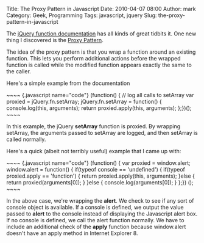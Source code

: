 Title: The Proxy Pattern in Javascript
Date: 2010-04-07 08:00
Author: mark
Category: Geek, Programming
Tags: javascript, jquery
Slug: the-proxy-pattern-in-javascript

The [jQuery function documentation][] has all kinds of great tidbits it.
One new thing I discovered is the [Proxy Pattern][].

The idea of the proxy pattern is that you wrap a function around an
existing function. This lets you perform additional actions before the
wrapped function is called while the modified function appears exactly
the same to the caller.

Here's a simple example from the documentation

<p>
~~~~ {.javascript name="code"}
(function() {    // log all calls to setArray    var proxied = jQuery.fn.setArray;    jQuery.fn.setArray = function() {      console.log(this, arguments);      return proxied.apply(this, arguments);    };})();
~~~~

</p>

In this example, the jQuery **setArray** function is proxied. By
wrapping setArray, the arguments passed to setArray are logged, and then
setArray is called normally.

Here's a quick (albeit not terribly useful) example that I came up with:

<p>
~~~~ {.javascript name="code"}
(function() {    var proxied = window.alert;     window.alert = function() {         if(typeof console == 'undefined') {             if(typeof proxied.apply == 'function') {                 return proxied.apply(this, arguments);             }else {                 return proxied(arguments[0]);             }         }else {             console.log(arguments[0]);         }     };}) ();
~~~~

</p>

In the above case, we're wrapping the **alert**. We check to see if any
sort of console object is available. If a console is defined, we output
the value passed to **alert** to the console instead of displaying the
Javascript alert box. If no console is defined, we call the alert
function normally. We have to include an additional check of the
**apply** function because window.alert doesn't have an apply method in
Internet Explorer 8.

  [jQuery function documentation]: http://docs.jquery.com/Types#Function
  [Proxy Pattern]: http://docs.jquery.com/Types#Proxy_Pattern
